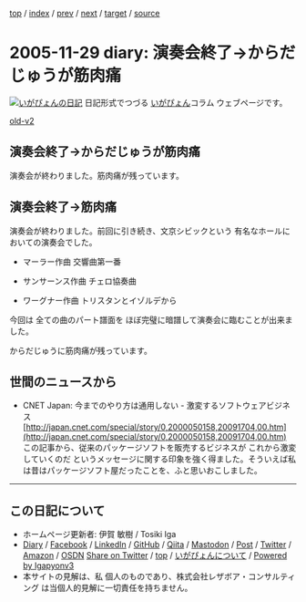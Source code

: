 [top](../index.html) 
 / [index](index.html) 
 / [prev](ig051125.html) 
 / [next](ig051130.html) 
 / [target](https://www.igapyon.jp/igapyon/diary/2005/ig051129.html) 
 / [source](https://github.com/igapyon/diary/blob/master/2005/ig051129.src.md) 

2005-11-29 diary: 演奏会終了→からだじゅうが筋肉痛
=====================================================================================================
[![いがぴょんの日記](https://www.igapyon.jp/igapyon/diary/images/iga202308_128.jpg "いがぴょん")](https://www.igapyon.jp/igapyon/diary/memo/memoigapyon.html) 日記形式でつづる [いがぴょん](https://www.igapyon.jp/igapyon/diary/memo/memoigapyon.html)コラム ウェブページです。

[old-v2](ig051129-orig.html)

## 演奏会終了→からだじゅうが筋肉痛

演奏会が終わりました。筋肉痛が残っています。


## 演奏会終了→筋肉痛

演奏会が終わりました。前回に引き続き、文京シビックという 有名なホールにおいての演奏会でした。

* マーラー作曲 交響曲第一番
  
* サンサーンス作曲 チェロ協奏曲
  
* ワーグナー作曲 トリスタンとイゾルデから

今回は 全ての曲のパート譜面を ほぼ完璧に暗譜して演奏会に臨むことが出来ました。

からだじゅうに筋肉痛が残っています。

## 世間のニュースから

* CNET Japan: 今までのやり方は通用しない - 激変するソフトウェアビジネス
  [http://japan.cnet.com/special/story/0,2000050158,20091704,00.htm](http://japan.cnet.com/special/story/0,2000050158,20091704,00.htm)
  この記事から、従来のパッケージソフトを販売するビジネスが これから激変していくのだ というメッセージに関する印象を強く得ました。そういえば私は昔はパッケージソフト屋だったことを、ふと思いおこしました。


----------------------------------------------------------------------------------------------------

## この日記について

* ホームページ更新者: 伊賀 敏樹 / Tosiki Iga
* [Diary](https://www.igapyon.jp/igapyon/diary/) / [Facebook](https://www.facebook.com/igapyon) / [LinkedIn](https://www.linkedin.com/in/toshikiiga) / [GitHub](https://github.com/igapyon) / [Qiita](https://qiita.com/igapyon) / [Mastodon](https://social.vivaldi.net/@igapyon) / [Post](https://post.news/igapyon) / [Twitter](https://twitter.com/ToshikiIga) / [Amazon](https://www.amazon.co.jp/%E4%BC%8A%E8%B3%80-%E6%95%8F%E6%A8%B9/e/B004LTQWCQ) / [OSDN](https://ja.osdn.net/users/iga/)
[Share on Twitter](https://twitter.com/intent/tweet?hashtags=igapyon%2Cdiary%2C%E3%81%84%E3%81%8C%E3%81%B4%E3%82%87%E3%82%93&text=%E6%BC%94%E5%A5%8F%E4%BC%9A%E7%B5%82%E4%BA%86%E2%86%92%E3%81%8B%E3%82%89%E3%81%A0%E3%81%98%E3%82%85%E3%81%86%E3%81%8C%E7%AD%8B%E8%82%89%E7%97%9B&url=https%3A%2F%2Fwww.igapyon.jp%2Figapyon%2Fdiary%2F2005%2Fig051129.html) / [top](../index.html) / [いがぴょんについて](https://www.igapyon.jp/igapyon/diary/memo/memoigapyon.html) / [Powered by Igapyonv3](https://github.com/igapyon/igapyonv3)
* 本サイトの見解は、私 個人のものであり、株式会社レザボア・コンサルティング は当個人的見解に一切責任を持ちません。 
